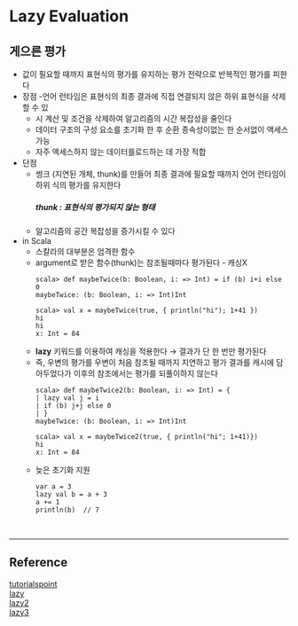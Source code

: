 # Lazy Evaluation

## 게으른 평가
- 값이 필요할 때까지 표현식의 평가를 유지하는 평가 전략으로 반복적인 평가를 피한다
- 장점
    -언어 런타임은 표현식의 최종 결과에 직접 연결되지 않은 하위 표현식을 삭제할 수 있
    - 시 계산 및 조건을 삭제하여 알고리즘의 시간 복잡성을 줄인다
    - 데이터 구조의 구성 요소를 초기화 한 후 순환 종속성이없는 한 순서없이 액세스 가능
    - 자주 액세스하지 않는 데이터를로드하는 데 가장 적합
- 단점
    - 썽크 (지연된 개체, thunk)를 만들어 최종 결과에 필요할 때까지 언어 런타임이 하위 식의 평가를 유지한다
        ##### thunk : 표현식의 평가되지 않는 형태
    - 알고리즘의 공간 복잡성을 증가시킬 수 있다
- in Scala
    - 스칼라의 대부분은 엄격한 함수
    - argument로 받은 함수(thunk)는 참조될때마다 평가된다 - 캐싱X
        ```
        scala> def maybeTwice(b: Boolean, i: => Int) = if (b) i+i else 0
        maybeTwice: (b: Boolean, i: => Int)Int

        scala> val x = maybeTwice(true, { println("hi"); 1+41 })
        hi
        hi
        x: Int = 84
        ```
    - **lazy** 키워드를 이용하여 캐싱을 적용한다 → 결과가 단 한 번만 평가된다
    - 즉, 우변의 평가를 우변이 처음 참조될 때까지 지연하고 평가 결과를 캐시에 담아두었다가 이후의 참조에서는 평가를 되풀이하지 않는다 
        ```
        scala> def maybeTwice2(b: Boolean, i: => Int) = {
        | lazy val j = i
        | if (b) j+j else 0
        | }
        maybeTwice: (b: Boolean, i: => Int)Int

        scala> val x = maybeTwice2(true, { println("hi"; 1+41)})
        hi
        x: Int = 84
        ```
    -  늦은 초기화 지원
        ```
        var a = 3
        lazy val b = a + 3
        a += 1
        println(b)  // 7
        ```

<br/>
<hr/>

## Reference
[tutorialspoint](https://www.tutorialspoint.com/functional_programming/index.htm)  
[lazy](https://medium.com/@lazysoul/%EC%97%84%EA%B2%A9%EC%84%B1%EA%B3%BC-%EB%82%98%ED%83%9C%EC%84%B1-lazy-stream-27a1aaf1b49d)   
[lazy2](https://storyzero.gitbooks.io/functional-programming-in-scala/content/chapter5.html)   
[lazy3](https://knight76.tistory.com/entry/scala-lazy-view )